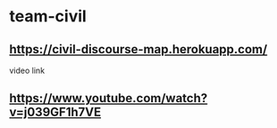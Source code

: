# team-civil

## https://civil-discourse-map.herokuapp.com/

video link 

## https://www.youtube.com/watch?v=j039GF1h7VE
